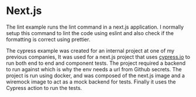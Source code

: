 # Next.js

The lint example runs the lint command in a next.js application. I normally setup this command to lint the code using eslint and also check if the formatting is correct using prettier.

The cypress example was created for an internal project at one of my previous companies, It was used for a next.js project that uses [cypress.io](https://www.cypress.io/) to run both end to end and component tests. The project required a backend to run against which is why the env needs a url from Github secrets. The project is run using docker, and was composed of the next.js image and a wiremock image to act as a mock backend for tests. Finally it uses the Cypress action to run the tests.